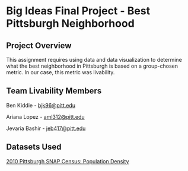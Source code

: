 # Big Ideas Final Project - Best Pittsburgh Neighborhood

## Project Overview
This assignment requires using data and data visualization to determine what the best neighborhood in Pittsburgh is based on a group-chosen metric. In our case, this metric was livability.

## Team Livability Members
Ben Kiddie - bjk96@pitt.edu

Ariana Lopez - aml312@pitt.edu

Jevaria Bashir - jeb417@pitt.edu

## Datasets Used
[2010 Pittsburgh SNAP Census: Population Density](https://data.wprdc.org/dataset/pgh/resource/d5573eb6-a647-42b4-8b17-6e4787e48eeb)
